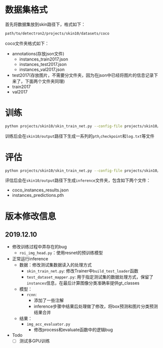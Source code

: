 
# 数据集格式
首先将数据集放到skin路径下，格式如下：

```bash
path/to/detectron2/projects/skin10/datasets/coco
```

coco文件夹格式如下：

- annotations(存放json文件)
  - instances_train2017.json
  - instances_test2017.json
  - instances_val2017.json
- test2017(存放图片，不需要分文件夹，因为在json中已经将图片的信息记录下来了，下面两个文件夹同理)
- train2017
- val2017


# 训练
```bash
python projects/skin10/skin_train_net.py --config-file projects/skin10/config/faster_rcnn_R_101_FPN_3x.yaml SOLVER.IMS_PER_BATCH 2 SOLVER.BASE_LR 0.0025
```

训练后会在`skin10/output`路径下生成一系列的`pth`,`checkpoint`和`log.txt`等文件

# 评估

```bash
python projects/skin10/skin_train_net.py --config-file projects/skin10/config/faster_rcnn_R_101_FPN_3x.yaml --eval-only MODEL.WEIGHTS output/model_0219999.pth
```

评估后会在`skin10/output`路径下生成`inference`文件夹，包含如下两个文件：
- coco_instances_results.json  
- instances_predictions.pth


# 版本修改信息

## 2019.12.10

- 修改训练过程中弄存在的bug
  - `roi_img_head.py`：使用resnet的预训练模型
- 正常运行inference
  - 数据：修改测试集数据读入的处理方式
    - `skin_train_net.py`: 修改Trainer中`build_test_loader`函数
    - `test_dataset_mapper.py`: 用于指定测试集的数据处理方式，保留了`instances`信息，在最后计算图像分类准确率提供gt_classes
  - 模型：
    - `rcnn`: 
      - 添加了一些注解
      - inference步骤中结果后处理做了修改，将box预测和图片分类预测结果合并
  - 结果：
    - `img_acc_evaluator.py`
      - 修改process和evaluate函数中的逻辑bug
- Todo
  - [ ] 测试多GPU训练